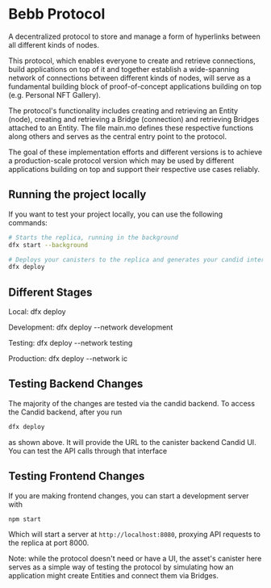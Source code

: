 # Bebb Protocol
A decentralized protocol to store and manage a form of hyperlinks between all different kinds of nodes.

This protocol, which enables everyone to create and retrieve connections, build applications on top of it and together establish a wide-spanning network of connections between different kinds of nodes, will serve as a fundamental building block of proof-of-concept applications building on top (e.g. Personal NFT Gallery).

The protocol's functionality includes creating and retrieving an Entity (node), creating and retrieving a Bridge (connection) and retrieving Bridges attached to an Entity. The file main.mo defines these respective functions along others and serves as the central entry point to the protocol. 

The goal of these implementation efforts and different versions is to achieve a production-scale protocol version which may be used by different applications building on top and support their respective use cases reliably.

## Running the project locally

If you want to test your project locally, you can use the following commands:

```bash
# Starts the replica, running in the background
dfx start --background

# Deploys your canisters to the replica and generates your candid interface
dfx deploy
```

## Different Stages
Local:
dfx deploy

Development:
dfx deploy --network development

Testing:
dfx deploy --network testing

Production:
dfx deploy --network ic

## Testing Backend Changes
The majority of the changes are tested via the candid backend. To access the Candid backend, after you run
```bash
dfx deploy
```
as shown above. It will provide the URL to the canister backend Candid UI. You can test the API calls through that interface

## Testing Frontend Changes

If you are making frontend changes, you can start a development server with

```bash
npm start
```

Which will start a server at `http://localhost:8080`, proxying API requests to the replica at port 8000.

Note: while the protocol doesn't need or have a UI, the asset's canister here serves as a simple way of testing the protocol by simulating how an application might create Entities and connect them via Bridges.
